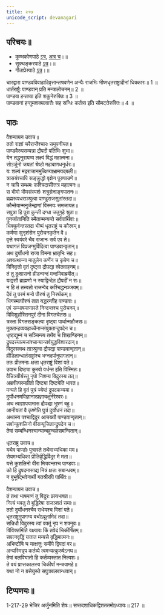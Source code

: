 ```yaml
---
title: २१७ 
unicode_script: devanagari
---
```


## परिचयः॥  
- कुम्भकोणपाठे [ऽत्र](https://archive.org/details/mahAbhArata-kumbhakoNam/page/n369), [अत्र च](https://sanskritdocuments.org/mirrors/mahabharata/mbhK/mahabharata-k-01-sa.html)।॥  
- सुक्थङ्करपाठे [ऽत्र](http://bombay.indology.info/mahabharata/text/UD/MBh01.txt)।॥  
- गीताप्रेस्पाठे [ऽत्र](https://archive.org/stream/mahabharata01ramauoft#page/572/mode/1up)।॥  


चारद्वारा पाण्डवविवाहादिवृत्तान्तश्रवणेन अन्यैः राजभिः भीष्मधृतराष्ट्रादीनां धिक्कारः॥ 1 ॥  
धार्तराष्ट्रैः पाण्डवान् प्रति मन्त्रालोचनम्॥ 2 ॥  
पाण्डवा हन्तव्या इति शकुनेरुक्तिः॥ 3 ॥  
पाण्डवानां हन्तुमशक्यत्वात्तैः सह सन्धिः कर्तव्य इति सौमदत्तेरुक्तिः॥ 4 ॥

## पाठः
वैशम्पायन उवाच॥  
ततो राज्ञां चरैराप्तैश्चारः समुपनीयत॥  
पाण्डवैरुपसम्पन्ना द्रौपदी पतिभिः शुभा॥  
येन तद्धनुरायम्य लक्ष्यं विद्धं महात्मना॥  
सोऽर्जुनो जयतां श्रेष्ठो महाबाणधनुर्धरः॥  
यः शल्यं मद्रराजानमुत्क्षिप्याभ्रामयद्बली॥  
त्रासयंश्चापि सङ्क्रुद्धो वृक्षेण पुरुषान्रणे॥  
न चापि सम्भ्रमः कश्चिदासीत्तत्र महात्मनः॥  
स भीमो भीमसंस्पर्शः शत्रुसेनाङ्गपातनः॥  
ब्रह्मरूपधराञ्श्रुत्वा पाण्डुराजसुतांस्तदा॥  
कौन्तेयान्मनुजेन्द्राणां विस्मयः समजायत॥  
सपुत्रा हि पुरा कुन्ती दग्धा जतुगृहे श्रुता॥  
पुनर्जातानिति स्मैतान्मन्यन्ते सर्वपार्थिवाः॥  
धिक्कुर्वन्तस्तदा भीष्मं धृतराष्ट्रं च कौरवम्॥  
कर्मणा सुनृशंसेन पुरोचनकृतेन वै॥  
वृत्ते स्वयंवरे चैव राजानः सर्व एव ते॥  
यथागतं विप्रजग्मुर्विदित्वा पाण्डवान्वृतान्॥  
अथ दुर्योधनो राजा विमना भ्रातृभिः सह॥  
अश्वत्थाम्ना मातुलेन कर्णेन च कृपेण च॥  
विनिवृत्तो वृतं दृष्ट्वा द्रौपद्या श्वेतवाहनम्॥  
तं तु दुःशासनो व्रीडन्मन्दं मन्दमिवाब्रवीत्॥  
यद्यसौ ब्राह्मणो न स्याद्विन्देत द्रौपदीं न सः॥  
न हि तं तत्त्वतो राजन्वेद कश्चिद्धनञ्जयम्॥  
दैवं तु परमं मन्ये पौरुषं तु निरर्थकम्॥  
धिगस्मत्पौरुषं तात यद्धरन्तीह पाण्डवाः॥  
एवं सम्भाषमाणास्ते निन्दन्तश्च पुरोचनम्॥  
विविशुर्हास्तिनपुरं दीना विगतचेतसः॥  
त्रस्ता विगतसङ्कल्पा दृष्ट्वा पार्थान्महौजसः॥  
मुक्तान्हव्यवहाच्चैनान्संयुक्तान्द्रुपदेन च॥  
धृष्टद्युम्नं च सञ्चिन्त्य तथैव च शिखण्डिनम्॥  
द्रुपदस्यात्मजांश्चान्यान्सर्वयुद्धविशारदान्॥  
विदुरस्त्वथ ताञ्श्रुत्वा द्रौपद्या पाण्डवान्वृतान्॥  
व्रीडितान्धार्तराष्ट्रांश्च भग्नदर्पानुपागतान्॥  
ततः प्रीतमनाः क्षत्ता धृतराष्ट्रं विशां पते॥  
उवाच दिष्ट्या कुरवो वर्धन्त इति विस्मितः॥  
वैचित्रवीर्यस्तु नृपो निशम्य विदुरस्य तत्॥  
अब्रवीत्परमप्रीतो दिष्ट्या दिष्ट्येति भारत॥  
मन्यते हि वृतं पुत्रं ज्येष्ठं द्रुपदकन्यया॥  
दुर्योधनमविज्ञानात्प्रज्ञाचक्षुर्नरेश्वरः॥  
अथ त्वाज्ञापयामास द्रौपद्या भूषणं बहु॥  
आनीयतां वै कृष्णेति पुत्रं दुर्योधनं तदा॥  
अथास्य पश्चाद्विदुर आचख्यौ पाण्डवान्वृतान्॥  
सर्वान्कुशलिनो वीरान्पूजितान्द्रुपदेन च॥  
तेषां सम्बन्धिनश्चान्यान्बहून्बलसमन्वितान्॥  

धृतराष्ट्र उवाच॥  
यथैव पाण्डोः पुत्रास्ते तथैवाभ्यधिका मम॥  
सेयमभ्यधिका प्रीतिर्वृद्धिर्विदुर मे मता॥  
यत्ते कुशलिनो वीरा मित्रवन्तश्च पाण्डवाः॥  
को हि द्रुपदमासाद्य मित्रं क्षत्तः सबान्धवम्॥  
न बुभूषेद्भवेनार्थी गतश्रीरपि पार्थिवः॥  

वैशम्पायन उवाच॥  
तं तथा भाषमाणं तु विदुरः प्रत्यभाषत॥  
नित्यं भवतु ते बुद्धिरेषा राजञ्शतं समाः॥  
ततो दुर्योधनश्चैव राधेयश्च विशां पते॥  
धृतराष्ट्रमुपागम्य वचोऽब्रूतामिदं तदा॥  
सन्निधौ विदुरस्य त्वां वक्तुं नृप न शक्नुवः॥  
विविक्तमिति वक्ष्यावः किं तवेदं चिकीर्षितम्॥  
सपत्नवृद्धिं यत्तात मन्यसे वृद्धिमात्मनः॥  
अभिष्टौषि च यत्क्षत्तुः समीपे द्विपदां वर॥  
अन्यस्मिन्नृप कर्तव्ये त्वमन्यत्कुरुषेऽनघ॥  
तेषां बलविघातो हि कर्तव्यस्तात नित्यशः॥  
ते वयं प्राप्तकालस्य चिकीर्षां मन्त्रयामहे॥  
यथा नो न ग्रसेयुस्ते सपुत्रबलबान्धवान्॥  


## टिप्पणयः॥  
1-217-29 भेजिर अर्जुनमिति शेषः॥ सप्तदशाधिकद्विशततमोऽध्यायः॥ 217 ॥
